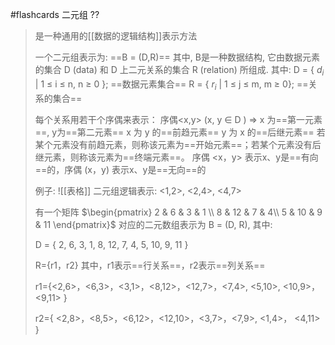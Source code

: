 
#flashcards  二元组
??
>是一种通用的[[数据的逻辑结构]]表示方法
>
>一个二元组表示为:  ==B = (D,R)==
>其中, B是一种数据结构, 它由数据元素的集合 D (data) 和 D 上二元关系的集合 R (relation) 所组成.
>其中:
>	D = { $d_{i}$ | 1 $\leqslant$  i $\leqslant$  n, n $\geqslant$ 0 };  ==数据元素集合==
>	R = { $r_{i}$ | 1 $\leqslant$ j $\leqslant$ m,  m $\geqslant$ 0};  ==关系的集合==
>
>每个关系用若干个序偶来表示：
>	序偶<x,y> (x, y $\in$  D )  $\Rightarrow$   x 为==第一元素==, y为==第二元素==
>	x 为 y 的==前趋元素==
>	y 为 x 的==后继元素==
>	若某个元素没有前趋元素，则称该元素为==开始元素==；若某个元素没有后继元素，则称该元素为==终端元素==。
>	序偶 <x，y> 表示x、y是==有向==的，序偶 (x，y) 表示x、y是==无向==的
>	
>例子:
>![[表格]]
>二元组逻辑表示:  <1,2>, <2,4>, <4,7>
>
>有一个矩阵 $\begin{pmatrix} 2 & 6 & 3 & 1 \\ 8 & 12 & 7 & 4\\ 5 & 10 & 9 & 11 \end{pmatrix}$ 对应的二元数组表示为 B = (D, R), 其中:
>
>D = { 2, 6, 3, 1, 8, 12, 7, 4, 5, 10, 9, 11 }
>
>R={r1，r2}     其中，r1表示==行关系==，r2表示==列关系==
>
>r1={<2,6>，<6,3>，<3,1>，<8,12>，<12,7>，<7,4>, <5,10>,  <10,9>，<9,11> }
>
>r2={ <2,8>，<8,5>，<6,12>，<12,10>，<3,7>，<7,9>,  <1,4>， <4,11> }
